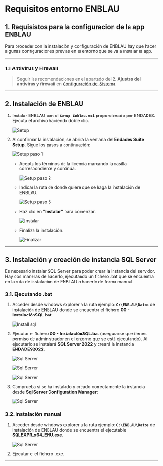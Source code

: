 # Requisitos entorno ENBLAU

## 1. Requisistos para la configuracion de la app ENBLAU 

Para proceder con la instalación y configuración de ENBLAU hay que hacer algunas configuraciones previas en el entorno que se va a instalar la app.

---

### 1.1 Antivirus y Firewall

> Seguir las recomendaciones en el apartado del **2. Ajustes del antivirus y firewall** en [Configuración del Sistema](Configuracion_Sistema.md).

---

## 2. Instalación de ENBLAU

1. Instalar ENBLAU con el **`Setup Enblau.msi`** proporcionado por ENDADES. Ejecuta el archivo haciendo doble clic.

    ![Setup](images/Instal_config/setup_msi.jpg)

2. Al confirmar la instalación, se abrirá la ventana del **Endades Suite Setup**. Sigue los pasos a continuación:

     ![Setup paso 1](images/Instal_config/setup.jpg)

   - Acepta los términos de la licencia marcando la casilla correspondiente y continúa.

     ![Setup paso 2](images/Instal_config/setup2.jpg)

   - Indicar la ruta de donde quiere que se haga la instalación de ENBLAU.

     ![Setup paso 3](images/Instal_config/setup3.jpg)

   - Haz clic en **"Instalar"** para comenzar.

      ![Instalar](Imagenes/UT_Actualizar_ENBLAU/install.jpg)

   - Finaliza la instalación.

     ![Finalizar](images/Instal_config/finish.jpg)
    

---

## 3. Instalación y creación de instancia SQL Server

Es necesario instalar SQL Server para poder crear la instancia del servidor. Hay dos maneras de hacerlo, ejecutando un fichero .bat que se encuentra en la ruta de instalación de ENBLAU o hacerlo de forma manual.

### 3.1. Ejecutando .bat

1. Acceder desde windows explorer a la ruta ejemplo: **`C:\ENBLAU\Datos`** de instalación de ENBLAU donde se encuentra el fichero **00 - InstalaciónSQL.bat**.

     ![Install sql](images/Instal_config/install_sql.jpg)

2. Ejecutar el fichero **00 - InstalaciónSQL.bat** (asegurarse que tienes permiso de administrador en el entorno que se está ejecutando). Al ejecutarlo se instalará **SQL Server 2022** y creará la instancia **ENDADES2022**.

     ![Sql Server](images/Instal_config/install_sql.jpg)

     ![Sql Server](images/Instal_config/install_sql2.jpg)

     ![Sql Server](images/Instal_config/install_sql3.jpg)

3. Comprueba si se ha instalado y creado correctamente la instancia desde **Sql Server Configuration Manager**:

     ![Sql Server](images/Instal_config/sql_server.jpg)

### 3.2. Instalación manual 

1. Acceder desde windows explorer a la ruta ejemplo: **`C:\ENBLAU\Datos`** de instalación de ENBLAU donde se encuentra el ejecutable **SQLEXPR_x64_ENU.exe**.

     ![Sql Server](images/Instal_config/sql_exe.jpg)

2. Ejecutar el el fichero .exe.

---


